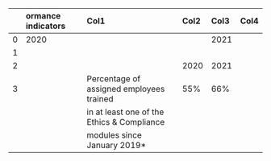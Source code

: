 |    | ormance indicators   | Col1                                       | Col2   | Col3   | Col4   |
|---:|:---------------------|:-------------------------------------------|:-------|:-------|:-------|
|  0 | 2020                 |                                            |        | 2021   |        |
|  1 |                      |                                            |        |        |        |
|  2 |                      |                                            | 2020   | 2021   |        |
|  3 |                      | Percentage of assigned employees trained   | 55%    | 66%    |        |
|    |                      | in at least one of the Ethics & Compliance |        |        |        |
|    |                      | modules since January 2019*                |        |        |        |